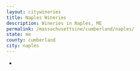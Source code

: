 ```yaml
---
layout: citywineries
title: Naples Wineries
description: Wineries in Naples, ME
permalink: /massachusettsine/cumberland/naples/
state: me
county: cumberland
city: naples
---
```

-
